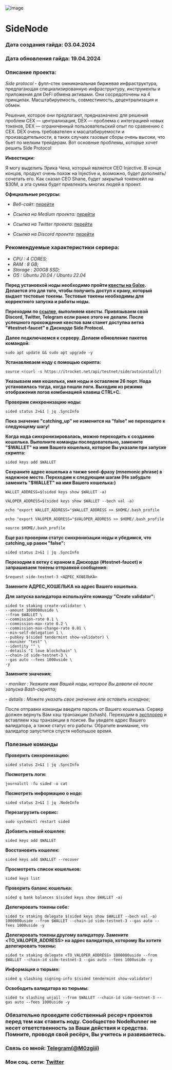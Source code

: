 ![image](https://github.com/Mozgiii9/SideNode/assets/74683169/4344c896-230f-40a9-9028-1c3e2c99e897)

# SideNode

### Дата создания гайда: 03.04.2024

### Дата обновления гайда: 19.04.2024

### Описание проекта:

*Side protocol* - фулл-стек омниканальная биржевая инфраструктура, предлагающая специализированную инфраструктуру, инструменты и приложения для DeFi обмена активами. Они сосредоточены на 4 принципах. Масштабируемость, совместимость, децентрализация и обмен.

Решение, которое они предлагают, предназначено для решения проблем CEX — централизация, DEX — проблема с интеграцией новых токенов, DEX — ограниченный пользовательский опыт по сравнению с CEX. DEX очень требователен к масштабируемости и производительности, в таких случаях газовые сборы очень высоки, что бьет по мелким трейдерам. Вот основные проблемы, которые хочет решить Side Protocol

**Инвестиции:** 

Я могу выделить Эрика Чена, который является CEO Injective. В конце концов, продукт очень похож на Injective и, возможно, будет дополнять/сочетать его. Как сказал CEO Shane, будет закрытый токенсейл на $30M, а эта сумма будет привлекать многих людей в проект.

**Официальные ресурсы:**

- *Веб-сайт:* [перейти](https://side.one/)

- *Ссылка на Medium проекта:* [перейти](https://medium.com/@SideProtocol)

- *Ссылка на Twitter проекта:* [перейти](http://x.com/sideprotocol)

- *Ссылка на Discord проекта:* [перейти](https://discord.gg/sideprotocol)

### Рекомендуемые характеристики сервера: 

- *CPU : 4 CORES;*
- *RAM : 8 GB;*
- *Storage : 200GB SSD;*
- *OS : Ubuntu 20.04 / Ubuntu 22.04*

**Перед установкой ноды необходимо пройти [квесты на Galxe](https://galxe.com/sideprotocol/campaign/GCraxUn3Fj). Делается это для того, чтобы получить доступ к крану, который выдает тестовые токены. Тестовые токены необходимы для корректного запуска и работы ноды.**

**Переходим по [ссылке](https://galxe.com/sideprotocol/campaign/GCraxUn3Fj), выполняем квесты. Привязываем свой Discord, Twitter, Telegram если ранее этого не делали. После успешного прохождения квестов вам станет доступна ветка "#testnet-faucet" в Дискорде Side Protocol.**

**Далее подключаемся к серверу. Делаем обновление пакетов командой:**

```
sudo apt update && sudo apt upgrade -y
```

**Устанавливаем ноду с помощью скрипта:**

```
source <(curl -s https://itrocket.net/api/testnet/side/autoinstall/)
```

**Указываем имя кошелька, имя ноды и оставляем 26 порт. Нода установилась тогда, когда пошли логи. Выходим из режима отображения логов комбинацией клавиш CTRL+C.**

**Проверим синхронизацию ноды:**

```
sided status 2>&1 | jq .SyncInfo
```

**Пока значение "catching_up" не изменится на "false" не переходите к следующему шагу!**

**Когда нода синхронизировалась, можно переходить к созданию кошелька. Выполните команды последовательно, замените "$WALLET" на имя Вашего кошелька, которое Вы указали при запуске скрипта:**

```
sided keys add $WALLET
```

**Сохраните адрес кошелька а также seed-фразу (mnemonic phrase) в надежное место. Переходим к следующим шагам (Не забудьте заменить "$WALLET" на имя Вашего кошелька:)**

```
WALLET_ADDRESS=$(sided keys show $WALLET -a)
```

```
VALOPER_ADDRESS=$(sided keys show $WALLET --bech val -a)
```

```
echo "export WALLET_ADDRESS="$WALLET_ADDRESS >> $HOME/.bash_profile
```

```
echo "export VALOPER_ADDRESS="$VALOPER_ADDRESS >> $HOME/.bash_profile
```

```
source $HOME/.bash_profile
```

**Еще раз проверим статус синхронизации ноды и убедимся, что catching_up равен "false":**

```
sided status 2>&1 | jq .SyncInfo
```

**Переходим в ветку с краном в Дискорде (#testnet-faucet) и запрашиваем токены отправкой сообщения:**

```
$request side-testnet-3 <АДРЕС_КОШЕЛЬКА>
```

**Замените АДРЕС_КОШЕЛЬКА на адрес Вашего кошелька.**

**Для запуска валидатора используйте команду "Create validator":**

```
sided tx staking create-validator \
--amount 1000000uside \
--from $WALLET \
--commission-rate 0.1 \
--commission-max-rate 0.2 \
--commission-max-change-rate 0.01 \
--min-self-delegation 1 \
--pubkey $(sided tendermint show-validator) \
--moniker "test" \
--identity "" \
--details "I love blockchain" \
--chain-id side-testnet-3 \
--gas auto --fees 1000uside \
-y
```

**Замените значения:**

*- moniker : Укажите имя Вашей ноды, которое Вы давали ей после запуска Bash-скрипта;*

*- details : Можете указать свое значение или оставить исходное;*

После отправки команды введите пароль от Вашего кошелька. Сервер должен вернуть Вам хэш транзакции (txhash). Переходим в [эксплорер](https://testnet.itrocket.net/side/staking) и вставляем хэш транзакции в поиске. Вы увидете адрес Вашего валидатора, а также статус его работы. Обратите внимание, что валидатор запустится спустя небольшое время.

### Полезные команды

**Проверить синхронизацию:**

```
sided status 2>&1 | jq .SyncInfo
```

**Посмотреть логи:**

```
journalctl -fu sided -o cat
```

**Посмотреть информацию о ноде:**

```
sided status 2>&1 | jq .NodeInfo
```

**Перезагрузить сервис:**

```
sudo systemctl restart sided
```

**Добавить новый кошелек:**

```
sided keys add $WALLET
```

**Восстановить кошелек:**

```
sided keys add $WALLET --recover
```

**Просмотреть список кошельков:**

```
sided keys list
```

**Проверить баланс кошелька:**

```
sided q bank balances $(sided keys show $WALLET -a)
```

**Делегировать токены себе:**

```
sided tx staking delegate $(sided keys show $WALLET --bech val -a) 1000000uside --from $WALLET --chain-id side-testnet-3 --gas auto --fees 1000uside -y
```

**Делегировать токены другому валидатору. Замените <TO_VALOPER_ADDRESS> на адрес валидатора, которому Вы хотите делегировать токены:**

```
sided tx staking delegate <TO_VALOPER_ADDRESS> 1000000uside --from $WALLET --chain-id side-testnet-3 --gas auto --fees 1000uside -y
```

**Информация о тюрьме:**

```
sided q slashing signing-info $(sided tendermint show-validator)
```

**Освободить валидатора из тюрьмы:**

```
sided tx slashing unjail --from $WALLET --chain-id side-testnet-3 --gas auto --fees 1000uside -y
```

### Обязательно проведите собственный ресерч проектов перед тем как ставить ноду. Сообщество NodeRunner не несет ответственность за Ваши действия и средства. Помните, проводя свой ресёрч, Вы учитесь и развиваетесь.

### Связь со мной: [Telegram(@M0zgiii)](https://t.me/m0zgiii)

### Мои соц. сети: [Twitter](https://twitter.com/m0zgiii) 
